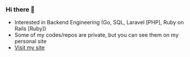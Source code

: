 ### Hi there 👋
- Interested in Backend Engineering (Go, SQL, Laravel [PHP], Ruby on Rails [Ruby])
- Some of my codes/repos are private, but you can see them on my personal site
- [Visit my site](https://frosttkurr.my.id/)
